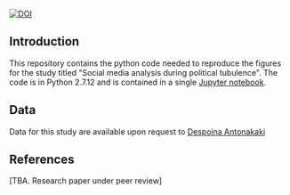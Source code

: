 [![DOI](https://zenodo.org/badge/95661903.svg)](https://zenodo.org/badge/latestdoi/95661903)

## Introduction
This repository contains the python code needed to reproduce the figures for the study titled "Social media analysis during political tubulence". The code is in Python 2.7.12 and is contained in a single [Jupyter notebook](https://jupyter.org/). 

## Data 
Data for this study are available upon request to [Despoina Antonakaki](mailto:despoina@ics.forth.gr)

## References
[TBA. Research paper under peer review]


